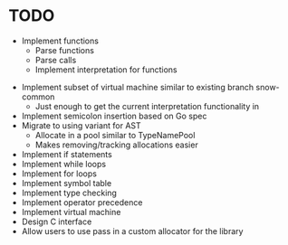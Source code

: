 # TODO
+ Implement functions
    + Parse functions
    + Parse calls
    - Implement interpretation for functions
- Implement subset of virtual machine similar to existing branch snow-common
    - Just enough to get the current interpretation functionality in
- Implement semicolon insertion based on Go spec
- Migrate to using variant for AST
    - Allocate in a pool similar to TypeNamePool
    - Makes removing/tracking allocations easier 
- Implement if statements
- Implement while loops
- Implement for loops
- Implement symbol table
- Implement type checking
- Implement operator precedence
- Implement virtual machine
- Design C interface
- Allow users to use pass in a custom allocator for the library
